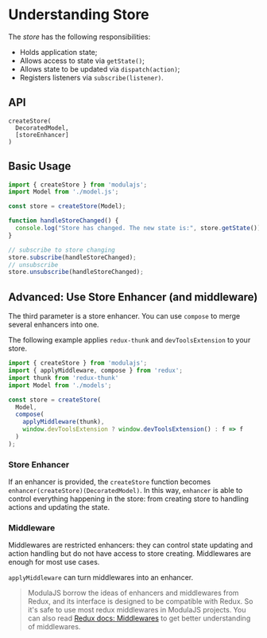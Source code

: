 # Understanding Store

The *store* has the following responsibilities:

- Holds application state;
- Allows access to state via `getState()`;
- Allows state to be updated via `dispatch(action)`;
- Registers listeners via `subscribe(listener)`.

## API

```
createStore(
  DecoratedModel,
  [storeEnhancer]
)
```

## Basic Usage

```js
import { createStore } from 'modulajs';
import Model from './model.js';

const store = createStore(Model);

function handleStoreChanged() {
  console.log("Store has changed. The new state is:", store.getState());
}

// subscribe to store changing
store.subscribe(handleStoreChanged);
// unsubscribe
store.unsubscribe(handleStoreChanged);
```

## Advanced: Use Store Enhancer (and middleware)

The third parameter is a store enhancer. You can use `compose` to merge several enhancers into one.

The following example applies `redux-thunk` and `devToolsExtension` to your store.

```javascript
import { createStore } from 'modulajs';
import { applyMiddleware, compose } from 'redux';
import thunk from 'redux-thunk'
import Model from './models';

const store = createStore(
  Model,
  compose(
    applyMiddleware(thunk),
    window.devToolsExtension ? window.devToolsExtension() : f => f
  )
);

```

### Store Enhancer

If an enhancer is provided, the `createStore` function becomes `enhancer(createStore)(DecoratedModel)`. In this way, `enhancer` is able to control everything happening in the store: from creating store to handling actions and updating the state.

### Middleware

Middlewares are restricted enhancers: they can control state updating and action handling but do not have access to store creating. Middlewares are enough for most use cases.

`applyMiddleware` can turn middlewares into an enhancer.

> ModulaJS borrow the ideas of enhancers and middlewares from Redux, and its interface is designed to be compatible with Redux. So it's safe to use most redux middlewares in ModulaJS projects. You can also read [Redux docs: Middlewares](http://redux.js.org/docs/advanced/Middleware.html) to get better understanding of middlewares.
